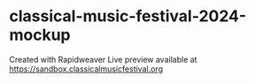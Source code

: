 # classical-music-festival-2024-mockup

Created with Rapidweaver
Live preview available at https://sandbox.classicalmusicfestival.org
